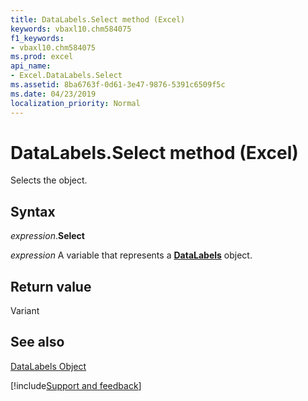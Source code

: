 ```yaml
---
title: DataLabels.Select method (Excel)
keywords: vbaxl10.chm584075
f1_keywords:
- vbaxl10.chm584075
ms.prod: excel
api_name:
- Excel.DataLabels.Select
ms.assetid: 8ba6763f-0d61-3e47-9876-5391c6509f5c
ms.date: 04/23/2019
localization_priority: Normal
---
```



# DataLabels.Select method (Excel)

Selects the object.


## Syntax

_expression_.**Select**

_expression_ A variable that represents a **[DataLabels](Excel.DataLabels(object).md)** object.


## Return value

Variant


## See also


[DataLabels Object](Excel.DataLabels(object).md)

[!include[Support and feedback](~/includes/feedback-boilerplate.md)]